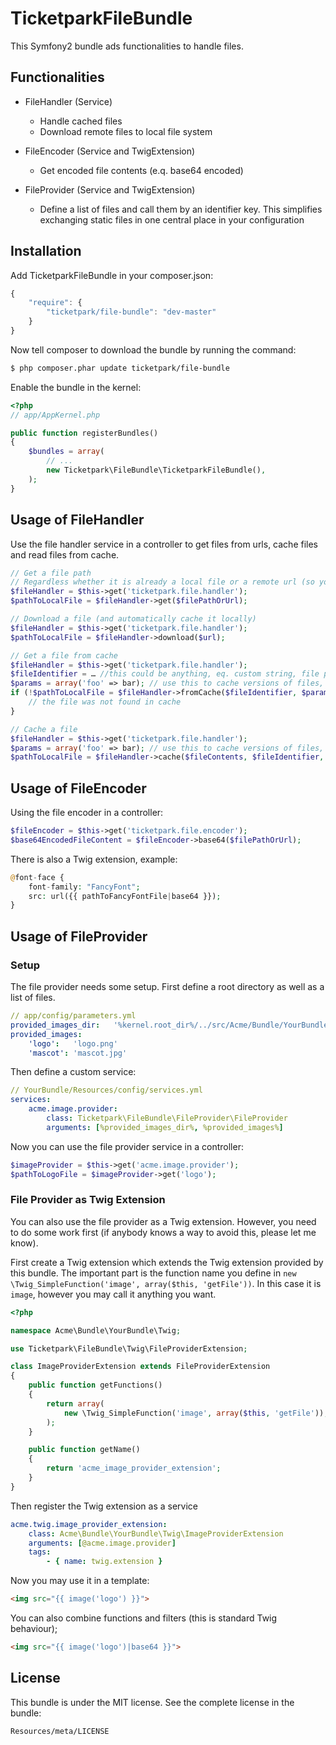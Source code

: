 # TicketparkFileBundle

This Symfony2 bundle ads functionalities to handle files.

## Functionalities
* FileHandler (Service)
    * Handle cached files
    * Download remote files to local file system
    
* FileEncoder (Service and TwigExtension)
    * Get encoded file contents (e.q. base64 encoded)

* FileProvider (Service and TwigExtension)
	* Define a list of files and call them by an identifier key.
	This simplifies exchanging static files in one central place in your configuration

## Installation

Add TicketparkFileBundle in your composer.json:

```js
{
    "require": {
        "ticketpark/file-bundle": "dev-master"
    }
}
```

Now tell composer to download the bundle by running the command:

``` bash
$ php composer.phar update ticketpark/file-bundle
```

Enable the bundle in the kernel:

``` php
<?php
// app/AppKernel.php

public function registerBundles()
{
    $bundles = array(
        // ...
        new Ticketpark\FileBundle\TicketparkFileBundle(),
    );
}
```
## Usage of FileHandler
Use the file handler service in a controller to get files from urls, cache files and read files from cache.

``` php
// Get a file path
// Regardless whether it is already a local file or a remote url (so you don't have to care about it)
$fileHandler = $this->get('ticketpark.file.handler');
$pathToLocalFile = $fileHandler->get($filePathOrUrl);

// Download a file (and automatically cache it locally)
$fileHandler = $this->get('ticketpark.file.handler');
$pathToLocalFile = $fileHandler->download($url);

// Get a file from cache
$fileHandler = $this->get('ticketpark.file.handler');
$fileIdentifier = … //this could be anything, eq. custom string, file path or url - up to you!
$params = array('foo' => bar); // use this to cache versions of files, eq. image in different sizes
if (!$pathToLocalFile = $fileHandler->fromCache($fileIdentifier, $params)) {
	// the file was not found in cache
}

// Cache a file
$fileHandler = $this->get('ticketpark.file.handler');
$params = array('foo' => bar); // use this to cache versions of files, eq. image in different sizes
$pathToLocalFile = $fileHandler->cache($fileContents, $fileIdentifier, $params);
```
    
## Usage of FileEncoder

Using the file encoder in a controller:
``` php
$fileEncoder = $this->get('ticketpark.file.encoder');
$base64EncodedFileContent = $fileEncoder->base64($filePathOrUrl);
```
    
There is also a Twig extension, example:
``` php
@font-face {
    font-family: "FancyFont";
    src: url({{ pathToFancyFontFile|base64 }});
}
```

## Usage of FileProvider

### Setup

The file provider needs some setup. First define a root directory as well as a list of files.

``` yml
// app/config/parameters.yml
provided_images_dir:   '%kernel.root_dir%/../src/Acme/Bundle/YourBundle/Resources/images/'
provided_images:
    'logo':   'logo.png'
    'mascot': 'mascot.jpg'
```

Then define a custom service:

``` yml
// YourBundle/Resources/config/services.yml
services:
    acme.image.provider:
        class: Ticketpark\FileBundle\FileProvider\FileProvider
        arguments: [%provided_images_dir%, %provided_images%]
```

Now you can use the file provider service in a controller:
``` php
$imageProvider = $this->get('acme.image.provider');
$pathToLogoFile = $imageProvider->get('logo');
```

### File Provider as Twig Extension
You can also use the file provider as a Twig extension. However, you need to do some work first (if anybody knows a way to avoid this, please let me know).

First create a Twig extension which extends the Twig extension provided by this bundle. The important part is the function name you define in `new \Twig_SimpleFunction('image', array($this, 'getFile'))`. In this case it is `image`, however you may call it anything you want.

```php
<?php

namespace Acme\Bundle\YourBundle\Twig;

use Ticketpark\FileBundle\Twig\FileProviderExtension;

class ImageProviderExtension extends FileProviderExtension
{
    public function getFunctions()
    {
        return array(
            new \Twig_SimpleFunction('image', array($this, 'getFile')),
        );
    }

    public function getName()
    {
        return 'acme_image_provider_extension';
    }
}
```

Then register the Twig extension as a service

```yml
acme.twig.image_provider_extension:
    class: Acme\Bundle\YourBundle\Twig\ImageProviderExtension
    arguments: [@acme.image.provider]
    tags:
        - { name: twig.extension }
```

Now you may use it in a template:
```html
<img src="{{ image('logo') }}">
```

You can also combine functions and filters (this is standard Twig behaviour);
```html
<img src="{{ image('logo')|base64 }}">
```



## License


This bundle is under the MIT license. See the complete license in the bundle:

    Resources/meta/LICENSE

